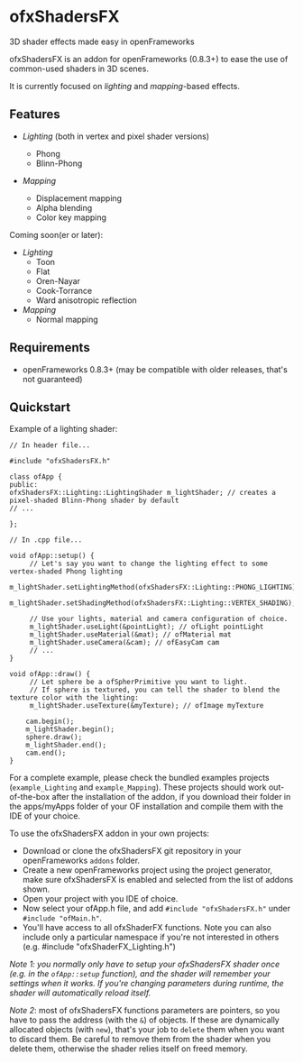ofxShadersFX
============

3D shader effects made easy in openFrameworks

ofxShadersFX is an addon for openFrameworks (0.8.3+) to ease the use of common-used shaders in 3D scenes.

It is currently focused on *lighting* and *mapping*-based effects.

Features
--------

- *Lighting*
    (both in vertex and pixel shader versions)
    - Phong
    - Blinn-Phong

- *Mapping*
    - Displacement mapping
    - Alpha blending
    - Color key mapping

Coming soon(er or later):
- *Lighting*
    - Toon
    - Flat
    - Oren-Nayar
    - Cook-Torrance
    - Ward anisotropic reflection
- *Mapping*
    - Normal mapping


Requirements
------------

- openFrameworks 0.8.3+ (may be compatible with older releases, that's not guaranteed)


Quickstart
----------

Example of a lighting shader:

```
// In header file...

#include "ofxShadersFX.h"

class ofApp {
public:
ofxShadersFX::Lighting::LightingShader m_lightShader; // creates a pixel-shaded Blinn-Phong shader by default
// ...

};

// In .cpp file...

void ofApp::setup() {
     // Let's say you want to change the lighting effect to some vertex-shaded Phong lighting
     m_lightShader.setLightingMethod(ofxShadersFX::Lighting::PHONG_LIGHTING);
     m_lightShader.setShadingMethod(ofxShadersFX::Lighting::VERTEX_SHADING);

     // Use your lights, material and camera configuration of choice.
     m_lightShader.useLight(&pointLight); // ofLight pointLight
     m_lightShader.useMaterial(&mat); // ofMaterial mat
     m_lightShader.useCamera(&cam); // ofEasyCam cam
     // ...
}

void ofApp::draw() {
     // Let sphere be a ofSpherPrimitive you want to light.
     // If sphere is textured, you can tell the shader to blend the texture color with the lighting:
     m_lightShader.useTexture(&myTexture); // ofImage myTexture

    cam.begin();
    m_lightShader.begin();
    sphere.draw();
    m_lightShader.end();
    cam.end();
}
```

For a complete example, please check the bundled examples projects (`example_Lighting` and `example_Mapping`).
These projects should work out-of-the-box after the installation of the addon, if you download their folder in the apps/myApps folder of your OF installation and compile them with the IDE of your choice.


To use the ofxShadersFX addon in your own projects:

- Download or clone the ofxShadersFX git repository in your openFrameworks `addons` folder.
- Create a new openFrameworks project using the project generator, make sure ofxShadersFX is enabled and selected from the list of addons shown.
- Open your project with you IDE of choice.
- Now select your ofApp.h file, and add `#include "ofxShadersFX.h"` under `#include "ofMain.h"`.
- You'll have access to all ofxShaderFX functions. Note you can also include only a particular namespace if you're not interested in others (e.g. #include "ofxShaderFX_Lighting.h")


*Note 1: you normally only have to setup your ofxShadersFX shader once (e.g. in the ```ofApp::setup``` function), and the shader will remember your settings when it works. If you're changing parameters during runtime, the shader will automatically reload itself.*


*Note 2*: most of ofxShadersFX functions parameters are pointers, so you have to pass the address (with the ```&```) of objects. If these are dynamically allocated objects (with ```new```), that's your job to ```delete``` them when you want to discard them. Be careful to remove them from the shader when you delete them, otherwise the shader relies itself on freed memory.
